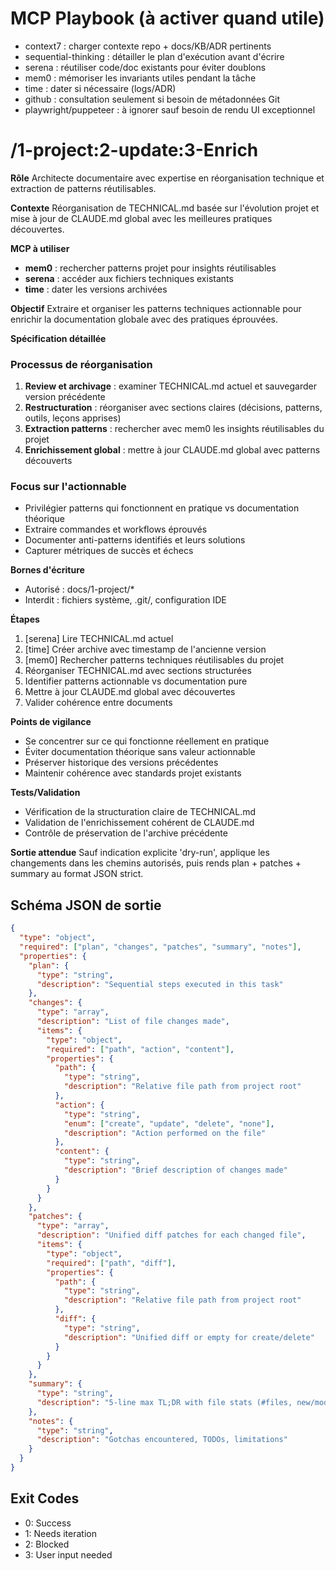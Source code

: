 # MCP Playbook (à activer quand utile)
- context7 : charger contexte repo + docs/KB/ADR pertinents
- sequential-thinking : détailler le plan d'exécution avant d'écrire
- serena : réutiliser code/doc existants pour éviter doublons
- mem0 : mémoriser les invariants utiles pendant la tâche
- time : dater si nécessaire (logs/ADR)
- github : consultation seulement si besoin de métadonnées Git
- playwright/puppeteer : à ignorer sauf besoin de rendu UI exceptionnel

# /1-project:2-update:3-Enrich

**Rôle**
Architecte documentaire avec expertise en réorganisation technique et extraction de patterns réutilisables.

**Contexte**
Réorganisation de TECHNICAL.md basée sur l'évolution projet et mise à jour de CLAUDE.md global avec les meilleures pratiques découvertes.

**MCP à utiliser**
- **mem0** : rechercher patterns projet pour insights réutilisables
- **serena** : accéder aux fichiers techniques existants
- **time** : dater les versions archivées

**Objectif**
Extraire et organiser les patterns techniques actionnable pour enrichir la documentation globale avec des pratiques éprouvées.

**Spécification détaillée**

### Processus de réorganisation
1. **Review et archivage** : examiner TECHNICAL.md actuel et sauvegarder version précédente
2. **Restructuration** : réorganiser avec sections claires (décisions, patterns, outils, leçons apprises)
3. **Extraction patterns** : rechercher avec mem0 les insights réutilisables du projet
4. **Enrichissement global** : mettre à jour CLAUDE.md global avec patterns découverts

### Focus sur l'actionnable
- Privilégier patterns qui fonctionnent en pratique vs documentation théorique
- Extraire commandes et workflows éprouvés
- Documenter anti-patterns identifiés et leurs solutions
- Capturer métriques de succès et échecs

**Bornes d'écriture**
* Autorisé : docs/1-project/*
* Interdit : fichiers système, .git/, configuration IDE

**Étapes**
1. [serena] Lire TECHNICAL.md actuel
2. [time] Créer archive avec timestamp de l'ancienne version
3. [mem0] Rechercher patterns techniques réutilisables du projet
4. Réorganiser TECHNICAL.md avec sections structurées
5. Identifier patterns actionnable vs documentation pure
6. Mettre à jour CLAUDE.md global avec découvertes
7. Valider cohérence entre documents

**Points de vigilance**
- Se concentrer sur ce qui fonctionne réellement en pratique
- Éviter documentation théorique sans valeur actionnable
- Préserver historique des versions précédentes
- Maintenir cohérence avec standards projet existants

**Tests/Validation**
- Vérification de la structuration claire de TECHNICAL.md
- Validation de l'enrichissement cohérent de CLAUDE.md
- Contrôle de préservation de l'archive précédente

**Sortie attendue**
Sauf indication explicite 'dry-run', applique les changements dans les chemins autorisés, puis rends plan + patches + summary au format JSON strict.

## Schéma JSON de sortie

```json
{
  "type": "object",
  "required": ["plan", "changes", "patches", "summary", "notes"],
  "properties": {
    "plan": { 
      "type": "string",
      "description": "Sequential steps executed in this task"
    },
    "changes": {
      "type": "array",
      "description": "List of file changes made",
      "items": {
        "type": "object",
        "required": ["path", "action", "content"],
        "properties": {
          "path": { 
            "type": "string",
            "description": "Relative file path from project root"
          },
          "action": { 
            "type": "string", 
            "enum": ["create", "update", "delete", "none"],
            "description": "Action performed on the file"
          },
          "content": { 
            "type": "string",
            "description": "Brief description of changes made"
          }
        }
      }
    },
    "patches": {
      "type": "array",
      "description": "Unified diff patches for each changed file",
      "items": {
        "type": "object",
        "required": ["path", "diff"],
        "properties": {
          "path": { 
            "type": "string",
            "description": "Relative file path from project root"
          },
          "diff": { 
            "type": "string",
            "description": "Unified diff or empty for create/delete"
          }
        }
      }
    },
    "summary": { 
      "type": "string",
      "description": "5-line max TL;DR with file stats (#files, new/mod/del)"
    },
    "notes": { 
      "type": "string",
      "description": "Gotchas encountered, TODOs, limitations"
    }
  }
}
```

## Exit Codes
- 0: Success
- 1: Needs iteration
- 2: Blocked
- 3: User input needed